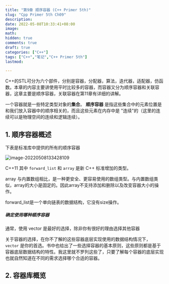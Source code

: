 ```yaml
---
title: "第9章 顺序容器 (C++ Primer 5th)"
slug: "Cpp Primer 5th Ch09"
description: 
date: 2022-05-08T10:33:41+08:00
image: 
math: 
hidden: true
comments: true
draft: true
categories: ["C++"]
tags: ["C++","笔记","C++ Primer 5th"]
lastmod:

---
```




C++的STL可分为六个部件，分别是容器，分配器，算法，迭代器，适配器，仿函数。本章的内容主要讲使用平时比较多的容器，而容器又分为顺序容器和关联容器，这章主要是顺序容器，关联容器在第11章有详细的讲解。

一个容器就是一些特定类型对象的**集合**。 **顺序容器** 是指这些集合中的元素位置是和我们放入容器中的顺序相关的，而且这些元素在内存中是 "连续"的（这里的连续可以是物理空间的连续和逻辑连续）。

## 1. 顺序容器概述

下表是标准库中提供的所有的顺序容器

![image-20220508133428109](https://kinvy-images.oss-cn-beijing.aliyuncs.com/Images/image-20220508133428109.png)

C++11 其中 `forward_list` 和 `array` 是新 C++ 标准增加的类型。

array 与内置数组相比，是一种更安全、更容易使用的数组类型。与内置数组类似，array的大小是固定的。因此array不支持添加和删除以及改变容器大小的操作。

forward_list是一个单向链表的数据结构，它没有size操作。



##### 确定使用哪种顺序容器

 通常，使用 vector 是最好的选择，除非你有很好的理由选择其他容器

关于容器的选择，在你不了解的这些容器底层实现使用的数据结构情况下，`vector` 是你的首选。书中也给出了一些选择容器的基本原则，这些原则都是基于容器底层数据结构的特性。我这里就不罗列这些了，只要了解每个容器的底层实现也就自然知道在不同的需求选择哪个合适的容器。



## 2. 容器库概览




















